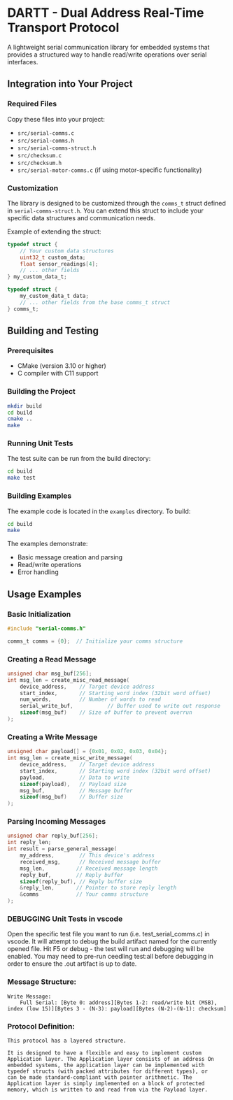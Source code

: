 # DARTT - Dual Address Real-Time Transport Protocol

A lightweight serial communication library for embedded systems that provides a structured way to handle read/write operations over serial interfaces.

## Integration into Your Project

### Required Files
Copy these files into your project:
- `src/serial-comms.c`
- `src/serial-comms.h`
- `src/serial-comms-struct.h`
- `src/checksum.c`
- `src/checksum.h`
- `src/serial-motor-comms.c` (if using motor-specific functionality)

### Customization
The library is designed to be customized through the `comms_t` struct defined in `serial-comms-struct.h`. You can extend this struct to include your specific data structures and communication needs.

Example of extending the struct:
```c
typedef struct {
    // Your custom data structures
    uint32_t custom_data;
    float sensor_readings[4];
    // ... other fields
} my_custom_data_t;

typedef struct {
    my_custom_data_t data;
    // ... other fields from the base comms_t struct
} comms_t;
```

## Building and Testing

### Prerequisites
- CMake (version 3.10 or higher)
- C compiler with C11 support

### Building the Project
```bash
mkdir build
cd build
cmake ..
make
```

### Running Unit Tests
The test suite can be run from the build directory:
```bash
cd build
make test
```

### Building Examples
The example code is located in the `examples` directory. To build:
```bash
cd build
make
```

The examples demonstrate:
- Basic message creation and parsing
- Read/write operations
- Error handling

## Usage Examples

### Basic Initialization
```c
#include "serial-comms.h"

comms_t comms = {0};  // Initialize your comms structure
```

### Creating a Read Message
```c
unsigned char msg_buf[256];
int msg_len = create_misc_read_message(
    device_address,    // Target device address
    start_index,       // Starting word index (32bit word offset)
    num_words,         // Number of words to read
    serial_write_buf,           // Buffer used to write out response
    sizeof(msg_buf)    // Size of buffer to prevent overrun
);
```

### Creating a Write Message
```c
unsigned char payload[] = {0x01, 0x02, 0x03, 0x04};
int msg_len = create_misc_write_message(
    device_address,    // Target device address
    start_index,       // Starting word index (32bit word offset)
    payload,           // Data to write
    sizeof(payload),   // Payload size
    msg_buf,           // Message buffer
    sizeof(msg_buf)    // Buffer size
);
```

### Parsing Incoming Messages
```c
unsigned char reply_buf[256];
int reply_len;
int result = parse_general_message(
    my_address,        // This device's address
    received_msg,      // Received message buffer
    msg_len,          // Received message length
    reply_buf,        // Reply buffer
    sizeof(reply_buf), // Reply buffer size
    &reply_len,       // Pointer to store reply length
    &comms            // Your comms structure
);
``` 


### DEBUGGING Unit Tests in vscode
Open the specific test file you want to run (i.e. test_serial_comms.c) in vscode. It will attempt to debug the build artifact named for the currently opened file. Hit F5 or debug - the test will run and debugging will be enabled. You may need to pre-run ceedling test:all before debugging in order to ensure the .out artifact is up to date.

### Message Structure:
```
Write Message:
    Full Serial: [Byte 0: address][Bytes 1-2: read/write bit (MSB), index (low 15)][Bytes 3 - (N-3): payload][Bytes (N-2)-(N-1): checksum]

```


### Protocol Definition:
``` 
This protocol has a layered structure. 

It is designed to have a flexible and easy to implement custom Application layer. The Application layer consists of an address On embedded systems, the application layer can be implemented with typedef structs (with packed attributes for different types), or
can be made standard-compliant with pointer arithmetic. The Application layer is simply implemented on a block of protected memory, which is written to and read from via the Payload layer. 